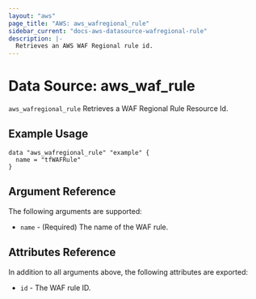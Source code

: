 ```yaml
---
layout: "aws"
page_title: "AWS: aws_wafregional_rule"
sidebar_current: "docs-aws-datasource-wafregional-rule"
description: |-
  Retrieves an AWS WAF Regional rule id.
---
```


# Data Source: aws_waf_rule

`aws_wafregional_rule` Retrieves a WAF Regional Rule Resource Id.

## Example Usage

```hcl
data "aws_wafregional_rule" "example" {
  name = "tfWAFRule"
}
```

## Argument Reference

The following arguments are supported:

* `name` - (Required) The name of the WAF rule.

## Attributes Reference
In addition to all arguments above, the following attributes are exported:

* `id` - The WAF rule ID.
